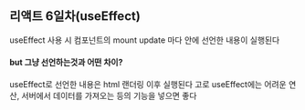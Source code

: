 ## 리액트 6일차(useEffect)

useEffect 사용 시 컴포넌트의 mount update 마다 안에 선언한 내용이 실행된다  

<h4>but 그냥 선언하는것과 어떤 차이?</h4>  
useEffect로 선언한 내용은 html 랜더링 이후 실행된다  
고로 useEffect에는 어려운 연산, 서버에서 데이터를 가져오는 등의 기능을 넣으면 좋다
